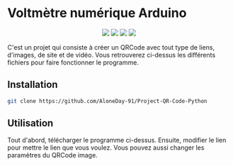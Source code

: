 # Voltmètre numérique Arduino

<p align="center">
  <a href="https://www.python.org/"><img src="https://img.shields.io/badge/Made%20with-js1f425f.svg"/></a>
  <a href="https://github.com/AloneDay-91/Project-QR-Code-Python/releases"><img src="https://img.shields.io/github/downloads/AloneDay-91/Project-QR-Code-Python/total.svg"/></a>
  <a href="https://github.com/AloneDay-91/Project-QR-Code-Python/releases/tag/v1.0.0"><img src="https://badge.fury.io/gh/AloneDay-91%2FProject-QR-Code-Python.svg"/></a>
  <a href="https://github.com/ellerbrock/open-source-badges/"><img src="https://badges.frapsoft.com/os/v1/open-source.svg?v=103"/></a>
</p>

C'est un projet qui consiste à créer un QRCode avec tout type de liens, d'images, de site et de vidéo. 
Vous retrouverez ci-dessus les différents fichiers pour faire fonctionner le programme.

## Installation
```bash
git clone https://github.com/AloneDay-91/Project-QR-Code-Python
```
## Utilisation
Tout d'abord, télécharger le programme ci-dessus. Ensuite, modifier le lien pour mettre le lien que vous voulez. Vous pouvez aussi changer les paramètres du QRCode image.
